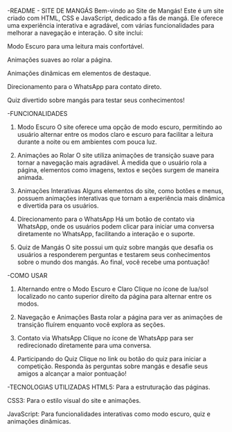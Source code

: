 
-README - SITE DE MANGÁS
Bem-vindo ao Site de Mangás! Este é um site criado com HTML, CSS e JavaScript, dedicado a fãs de mangá. Ele oferece uma experiência interativa e agradável, com várias funcionalidades para melhorar a navegação e interação. O site inclui:

Modo Escuro para uma leitura mais confortável.

Animações suaves ao rolar a página.

Animações dinâmicas em elementos de destaque.

Direcionamento para o WhatsApp para contato direto.

Quiz divertido sobre mangás para testar seus conhecimentos!






-FUNCIONALIDADES
1. Modo Escuro
O site oferece uma opção de modo escuro, permitindo ao usuário alternar entre os modos claro e escuro para facilitar a leitura durante a noite ou em ambientes com pouca luz.

2. Animações ao Rolar
O site utiliza animações de transição suave para tornar a navegação mais agradável. À medida que o usuário rola a página, elementos como imagens, textos e seções surgem de maneira animada.

3. Animações Interativas
Alguns elementos do site, como botões e menus, possuem animações interativas que tornam a experiência mais dinâmica e divertida para os usuários.

4. Direcionamento para o WhatsApp
Há um botão de contato via WhatsApp, onde os usuários podem clicar para iniciar uma conversa diretamente no WhatsApp, facilitando a interação e o suporte.

5. Quiz de Mangás
O site possui um quiz sobre mangás que desafia os usuários a responderem perguntas e testarem seus conhecimentos sobre o mundo dos mangás. Ao final, você recebe uma pontuação!



-COMO USAR
1. Alternando entre o Modo Escuro e Claro
Clique no ícone de lua/sol localizado no canto superior direito da página para alternar entre os modos.

2. Navegação e Animações
Basta rolar a página para ver as animações de transição fluírem enquanto você explora as seções.

3. Contato via WhatsApp
Clique no ícone de WhatsApp para ser redirecionado diretamente para uma conversa.

4. Participando do Quiz
Clique no link ou botão do quiz para iniciar a competição. Responda às perguntas sobre mangás e desafie seus amigos a alcançar a maior pontuação!



-TECNOLOGIAS UTILIZADAS
HTML5: Para a estruturação das páginas.

CSS3: Para o estilo visual do site e animações.

JavaScript: Para funcionalidades interativas como modo escuro, quiz e animações dinâmicas.

